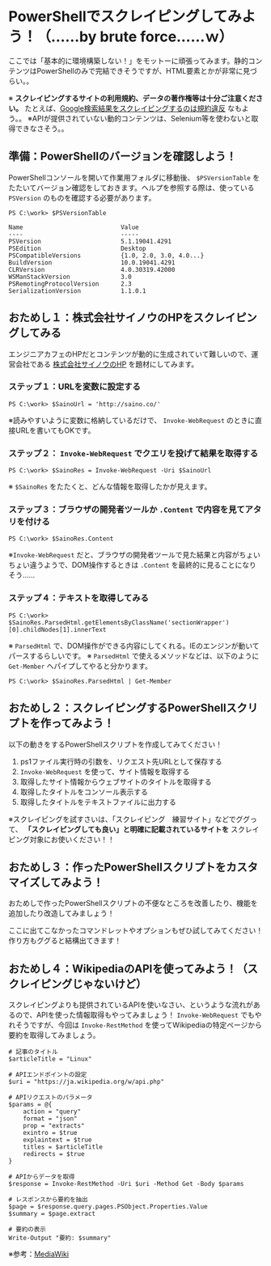 # PowerShellでスクレイピングしてみよう！（……by brute force……ｗ）

ここでは「基本的に環境構築しない！」をモットーに頑張ってみます。静的コンテンツはPowerShellのみで完結できそうですが、HTML要素とかが非常に見づらい。。

※ **スクレイピングするサイトの利用規約、データの著作権等は十分ご注意ください。** たとえば、[Google検索結果をスクレイピングするのは規約違反](https://support.google.com/adspolicy/answer/6169371?hl=ja) なもよう。。
※APIが提供されていない動的コンテンツは、Selenium等を使わないと取得できなさそう。。


## 準備：PowerShellのバージョンを確認しよう！
PowerShellコンソールを開いて作業用フォルダに移動後、 `$PSVersionTable` をたたいてバージョン確認をしておきます。ヘルプを参照する際は、使っている `PSVersion` のものを確認する必要があります。
```
PS C:\work> $PSVersionTable

Name                           Value
----                           -----
PSVersion                      5.1.19041.4291
PSEdition                      Desktop
PSCompatibleVersions           {1.0, 2.0, 3.0, 4.0...}
BuildVersion                   10.0.19041.4291
CLRVersion                     4.0.30319.42000
WSManStackVersion              3.0
PSRemotingProtocolVersion      2.3
SerializationVersion           1.1.0.1
```


## おためし１：株式会社サイノウのHPをスクレイピングしてみる
エンジニアカフェのHPだとコンテンツが動的に生成されていて難しいので、運営会社である [株式会社サイノウのHP](http://saino.co/) を題材にしてみます。

### ステップ１：URLを変数に設定する
```
PS C:\work> $SainoUrl = 'http://saino.co/'
```
※読みやすいように変数に格納しているだけで、 `Invoke-WebRequest` のときに直接URLを書いてもOKです。


### ステップ２： `Invoke-WebRequest` でクエリを投げて結果を取得する
```
PS C:\work> $SainoRes = Invoke-WebRequest -Uri $SainoUrl
```
※ `$SainoRes` をたたくと、どんな情報を取得したかが見えます。

### ステップ３：ブラウザの開発者ツールか `.Content` で内容を見てアタリを付ける
```
PS C:\work> $SainoRes.Content
```
※`Invoke-WebRequest` だと、ブラウザの開発者ツールで見た結果と内容がちょいちょい違うようで、DOM操作するときは `.Content` を最終的に見ることになりそう……

### ステップ４：テキストを取得してみる
```
PS C:\work> $SainoRes.ParsedHtml.getElementsByClassName('sectionWrapper')[0].childNodes[1].innerText
```
※ `ParsedHtml` で、DOM操作ができる内容にしてくれる。IEのエンジンが動いてパースするらしいです。
※ `ParsedHtml` で使えるメソッドなどは、以下のように  `Get-Member` へパイプしてやると分かります。
```
PS C:\work> $SainoRes.ParsedHtml | Get-Member
```


## おためし２：スクレイピングするPowerShellスクリプトを作ってみよう！
以下の動きをするPowerShellスクリプトを作成してみてください！
1. ps1ファイル実行時の引数を、リクエスト先URLとして保存する
2.  `Invoke-WebRequest` を使って、サイト情報を取得する
3. 取得したサイト情報からウェブサイトのタイトルを取得する
4. 取得したタイトルをコンソール表示する
5. 取得したタイトルをテキストファイルに出力する

※スクレイピングを試すさいは、「スクレイピング　練習サイト」などでググって、 **「スクレイピングしても良い」と明確に記載されているサイトを** スクレイピング対象にお使いください！！


## おためし３：作ったPowerShellスクリプトをカスタマイズしてみよう！
おためしで作ったPowerShellスクリプトの不便なところを改善したり、機能を追加したり改造してみましょう！

ここに出てこなかったコマンドレットやオプションもぜひ試してみてください！作り方もググると結構出てきます！


## おためし４：WikipediaのAPIを使ってみよう！（スクレイピングじゃないけど）
スクレイピングよりも提供されているAPIを使いなさい、というような流れがあるので、APIを使った情報取得もやってみましょう！ `Invoke-WebRequest` でもやれそうですが、今回は `Invoke-RestMethod` を使ってWikipediaの特定ページから要約を取得してみましょう。
```
# 記事のタイトル
$articleTitle = "Linux"

# APIエンドポイントの設定
$uri = "https://ja.wikipedia.org/w/api.php"

# APIリクエストのパラメータ
$params = @{
    action = "query"
    format = "json"
    prop = "extracts"
    exintro = $true
    explaintext = $true
    titles = $articleTitle
    redirects = $true
}

# APIからデータを取得
$response = Invoke-RestMethod -Uri $uri -Method Get -Body $params

# レスポンスから要約を抽出
$page = $response.query.pages.PSObject.Properties.Value
$summary = $page.extract

# 要約の表示
Write-Output "要約: $summary"
```
※参考：[MediaWiki](https://www.mediawiki.org/wiki/API:Main_page/ja)

